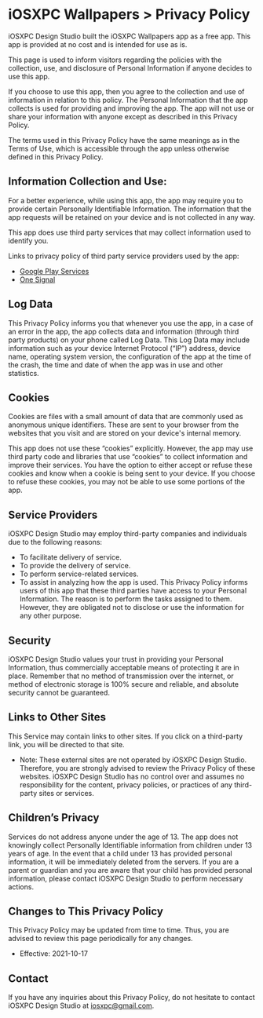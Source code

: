 # iOSXPC Wallpapers > Privacy Policy

iOSXPC Design Studio built the iOSXPC Wallpapers app as a free app. This app is provided at no cost and is intended for use as is.

This page is used to inform visitors regarding the policies with the collection, use, and disclosure of Personal Information if anyone decides to use this app.

If you choose to use this app, then you agree to the collection and use of information in relation to this policy. The Personal Information that the app collects is used for providing and improving the app. The app will not use or share your information with anyone except as described in this Privacy Policy.

The terms used in this Privacy Policy have the same meanings as in the Terms of Use, which is accessible through the app unless otherwise defined in this Privacy Policy.

## Information Collection and Use:
For a better experience, while using this app, the app may require you to provide certain Personally Identifiable Information. The information that the app requests will be retained on your device and is not collected in any way.

This app does use third party services that may collect information used to identify you.

Links to privacy policy of third party service providers used by the app:
* [Google Play Services](https://policies.google.com/privacy)
* [One Signal](https://onesignal.com/privacy_policy)

## Log Data
This Privacy Policy informs you that whenever you use the app, in a case of an error in the app, the app collects data and information (through third party products) on your phone called Log Data. This Log Data may include information such as your device Internet Protocol (“IP”) address, device name, operating system version, the configuration of the app at the time of the crash, the time and date of when the app was in use and other statistics.

## Cookies
Cookies are files with a small amount of data that are commonly used as anonymous unique identifiers. These are sent to your browser from the websites that you visit and are stored on your device's internal memory.

This app does not use these “cookies” explicitly. However, the app may use third party code and libraries that use “cookies” to collect information and improve their services. You have the option to either accept or refuse these cookies and know when a cookie is being sent to your device. If you choose to refuse these cookies, you may not be able to use some portions of the app.

## Service Providers
iOSXPC Design Studio may employ third-party companies and individuals due to the following reasons:
* To facilitate delivery of service.
* To provide the delivery of service.
* To perform service-related services.
* To assist in analyzing how the app is used.
This Privacy Policy informs users of this app that these third parties have access to your Personal Information. The reason is to perform the tasks assigned to them. However, they are obligated not to disclose or use the information for any other purpose.

## Security
iOSXPC Design Studio values your trust in providing your Personal Information, thus commercially acceptable means of protecting it are in place. Remember that no method of transmission over the internet, or method of electronic storage is 100% secure and reliable, and absolute security cannot be guaranteed.

## Links to Other Sites
This Service may contain links to other sites. If you click on a third-party link, you will be directed to that site.
* Note: These external sites are not operated by iOSXPC Design Studio. Therefore, you are strongly advised to review the Privacy Policy of these websites. iOSXPC Design Studio has no control over and assumes no responsibility for the content, privacy policies, or practices of any third-party sites or services.

## Children’s Privacy
Services do not address anyone under the age of 13. The app does not knowingly collect Personally Identifiable information from children under 13 years of age. In the event that a child under 13 has provided personal information, it will be immediately deleted from the servers. If you are a parent or guardian and you are aware that your child has provided personal information, please contact iOSXPC Design Studio to perform necessary actions.

## Changes to This Privacy Policy
This Privacy Policy may be updated from time to time. Thus, you are advised to review this page periodically for any changes.

* Effective: 2021-10-17

## Contact
If you have any inquiries about this Privacy Policy, do not hesitate to contact iOSXPC Design Studio at [iosxpc@gmail.com](mailto:iosxpc@gmail.com).
